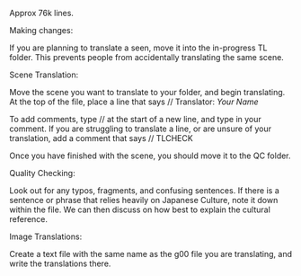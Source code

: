 Approx 76k lines. 

Making changes:

If you are planning to translate a seen, move it into the in-progress TL folder. This prevents people from accidentally translating the same scene.



Scene Translation:

Move the scene you want to translate to your folder, and begin translating. At the top of the file, place a line that says
// Translator: *Your Name*

To add comments, type // at the start of a new line, and type in your comment.
If you are struggling to translate a line, or are unsure of your translation, add a comment that says
// TLCHECK

Once you have finished with the scene, you should move it to the QC folder.



Quality Checking:

Look out for any typos, fragments, and confusing sentences. If there is a sentence or phrase that relies heavily on Japanese Culture, note it down within the file. We can then discuss on how best to explain the cultural reference.




Image Translations:

Create a text file with the same name as the g00 file you are translating, and write the translations there.
